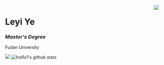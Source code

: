 <img align="right" src="https://count.getloli.com/get/@:Ind1x1?theme=rule34">

# Leyi Ye

### *Master's Degree*

Fudan University

[![](https://activity-graph.herokuapp.com/graph?username=Ind1x1&theme=dracula)](https://github.com/ashutosh00710/github-readme-activity-graph)
![Ind1x1's github stats](https://github-readme-stats.vercel.app/api?username=Ind1x1&show_icons=true&theme=vue)
